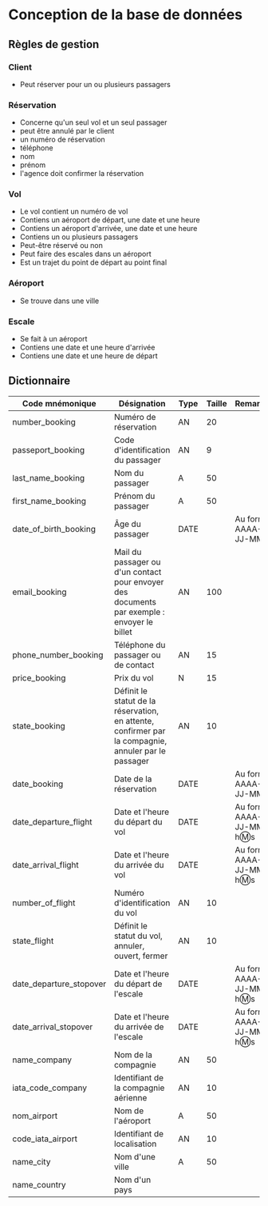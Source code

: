 # Conception de la base de données

## Règles de gestion

### Client
- Peut réserver pour un ou plusieurs passagers


### Réservation
- Concerne qu'un seul vol et un seul passager
- peut être annulé par le client
- un numéro de réservation
- téléphone
- nom
- prénom
- l'agence doit confirmer la réservation

### Vol
- Le vol contient un numéro de vol
- Contiens un aéroport de départ, une date et une heure
- Contiens un aéroport d'arrivée, une date et une heure
- Contiens un ou plusieurs passagers
- Peut-être réservé ou non
- Peut faire des escales dans un aéroport
- Est un trajet du point de départ au point final

### Aéroport
- Se trouve dans une ville

### Escale
- Se fait à un aéroport
- Contiens une date et une heure d'arrivée
- Contiens une date et une heure de départ


## Dictionnaire

| Code mnémonique       | Désignation                                                                                              | Type | Taille | Remarque                   |
| ----------------------| -------------------------------------------------------------------------------------------------------- | ---- | ------ | -------------------------- |
| number_booking        | Numéro de réservation                                                                                    | AN   | 20     |                            |
| passeport_booking     | Code d'identification du passager                                                                        | AN   | 9      |                            |
| last_name_booking     | Nom du passager                                                                                          | A    | 50     |                            |
| first_name_booking    | Prénom du passager                                                                                       | A    | 50     |                            |
| date_of_birth_booking | Âge du passager                                                                                          | DATE |        | Au format AAAA-JJ-MM       |
| email_booking         | Mail du passager ou d'un contact pour envoyer des documents par exemple : envoyer le billet              | AN   | 100    |                            |
| phone_number_booking  | Téléphone du passager ou de contact                                                                      | AN   | 15     |                            |
| price_booking         | Prix du vol                                                                                              | N    | 15     |                            |
| state_booking         | Définit le statut de la réservation, en attente, confirmer par la compagnie, annuler par le passager     | AN   | 10     |                            |
| date_booking          | Date de la réservation                                                                                   | DATE |        | Au format AAAA-JJ-MM       |
| date_departure_flight | Date et l'heure du départ du vol                                                                         | DATE |        | Au format AAAA-JJ-MM h:m:s |
| date_arrival_flight   | Date et l'heure du arrivée du vol                                                                        | DATE |        | Au format AAAA-JJ-MM h:m:s |
| number_of_flight      | Numéro d'identification du vol                                                                           | AN   | 10     |                            |
| state_flight          | Définit le statut du vol, annuler, ouvert, fermer                                                        | AN   | 10     |                            |
| date_departure_stopover| Date et l'heure du départ de l'escale                                                                   | DATE |        | Au format AAAA-JJ-MM h:m:s |
| date_arrival_stopover | Date et l'heure du arrivée de l'escale                                                                   | DATE |        | Au format AAAA-JJ-MM h:m:s |
| name_company          | Nom de la compagnie                                                                                      | AN   | 50     |                            |
| iata_code_company     | Identifiant de la compagnie aérienne                                                                     | AN   | 10     |                            |
| nom_airport           | Nom de l'aéroport                                                                                        | A    | 50     |                            |
| code_iata_airport     | Identifiant de localisation                                                                              | AN   | 10     |                            |
| name_city             | Nom d'une ville                                                                                          | A    | 50     |                            |
| name_country          | Nom d'un pays 
